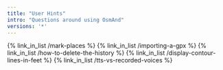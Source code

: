```yaml
---
title: "User Hints"
intro: "Questions around using OsmAnd"
versions: '*'
---
```


{% link_in_list /mark-places %}
{% link_in_list /importing-a-gpx %}
{% link_in_list /how-to-delete-the-history %}
{% link_in_list /display-contour-lines-in-feet %}
{% link_in_list /tts-vs-recorded-voices %}
